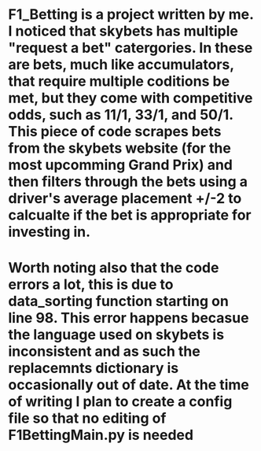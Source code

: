# F1_Betting is a project written by me. I noticed that skybets has multiple "request a bet" catergories. In these are bets, much like accumulators, that require multiple coditions be met, but they come with competitive odds, such as 11/1, 33/1, and 50/1. This piece of code scrapes bets from the skybets website (for the most upcomming Grand Prix) and then filters through the bets using a driver's average placement +/-2 to calcualte if the bet is appropriate for investing in. 

# Worth noting also that the code errors a lot, this is due to data_sorting function starting on line 98. This error happens becasue the language used on skybets is inconsistent and as such the replacemnts dictionary is occasionally out of date. At the time of writing I plan to create a config file so that no editing of F1BettingMain.py is needed 
